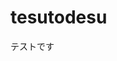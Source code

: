 # tesutodesu
テストです
<HTML>
		
<HEAD>								
		<TITLE>							
											
		</TITLE>							
	</HEAD>		



</HTML>
